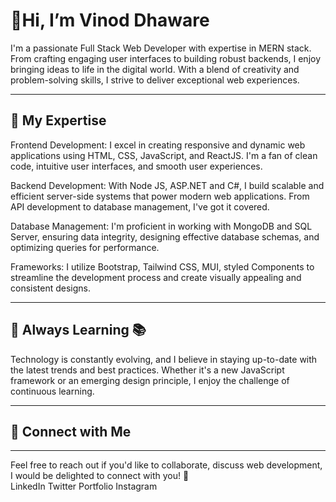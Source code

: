 <h1> 👋Hi, I’m Vinod Dhaware  </h1>
I'm a passionate Full Stack Web Developer with expertise in MERN stack. From crafting engaging user interfaces to building robust backends, I enjoy bringing ideas to life in the digital world. With a blend of creativity and problem-solving skills, I strive to deliver exceptional web experiences.
<hr>
<h2>🚀 My Expertise</h2>
Frontend Development: I excel in creating responsive and dynamic web applications using HTML, CSS, JavaScript, and ReactJS. I'm a fan of clean code, intuitive user interfaces, and smooth user experiences.

Backend Development: With Node JS, ASP.NET and C#, I build scalable and efficient server-side systems that power modern web applications. From API development to database management, I've got it covered.

Database Management: I'm proficient in working with MongoDB and SQL Server, ensuring data integrity, designing effective database schemas, and optimizing queries for performance.

Frameworks: I utilize Bootstrap, Tailwind CSS, MUI, styled Components to streamline the development process and create visually appealing and consistent designs.
<hr>
<h2>🌱 Always Learning 📚 </h2>
Technology is constantly evolving, and I believe in staying up-to-date with the latest trends and best practices. Whether it's a new JavaScript framework or an emerging design principle, I enjoy the challenge of continuous learning.
<hr>
<h2>🔗 Connect with Me</h2>
<hr>
Feel free to reach out if you'd like to collaborate, discuss web development, I would be delighted to connect with you! 🤝 <br>
LinkedIn Twitter Portfolio Instagram

<!---
vinoddhaware/vinoddhaware is a ✨ special ✨ repository because its `README.md` (this file) appears on your GitHub profile.
You can click the Preview link to take a look at your changes.
--->
